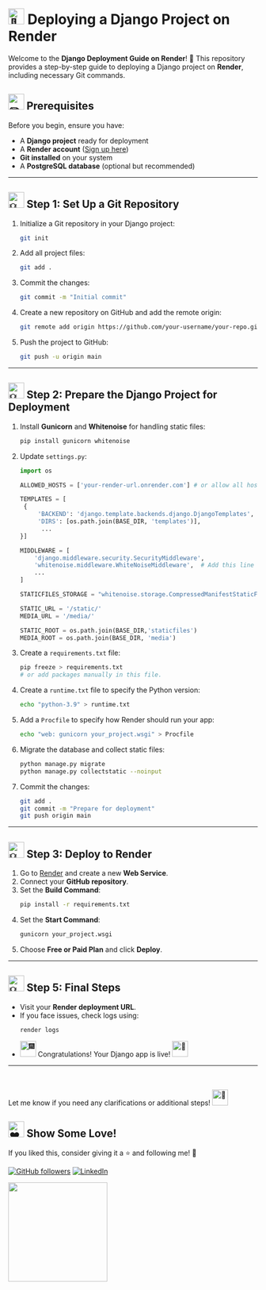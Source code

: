 # <img src="https://fonts.gstatic.com/s/e/notoemoji/latest/1f680/512.gif" alt="🚀" width="32" height="32"> Deploying a Django Project on Render

Welcome to the **Django Deployment Guide on Render**! 🎉 This repository provides a step-by-step guide to deploying a Django project on **Render**, including necessary Git commands.

## <img src="https://fonts.gstatic.com/s/e/notoemoji/latest/270f_fe0f/512.gif" alt="✏️" width="32" height="32"> Prerequisites
Before you begin, ensure you have:
- A **Django project** ready for deployment
- A **Render account** ([Sign up here](https://render.com))
- **Git installed** on your system
- A **PostgreSQL database** (optional but recommended)

---

## <img src="https://fonts.gstatic.com/s/e/notoemoji/latest/1f4a1/512.gif" alt="💡" width="32" height="32"> Step 1: Set Up a Git Repository
1. Initialize a Git repository in your Django project:
   ```sh
   git init
   ```
2. Add all project files:
   ```sh
   git add .
   ```
3. Commit the changes:
   ```sh
   git commit -m "Initial commit"
   ```
4. Create a new repository on GitHub and add the remote origin:
   ```sh
   git remote add origin https://github.com/your-username/your-repo.git
   ```
5. Push the project to GitHub:
   ```sh
   git push -u origin main
   ```

---

## <img src="https://fonts.gstatic.com/s/e/notoemoji/latest/1f4a1/512.gif" alt="💡" width="32" height="32"> Step 2: Prepare the Django Project for Deployment
1. Install **Gunicorn** and **Whitenoise** for handling static files:
   ```sh
   pip install gunicorn whitenoise
   ```
2. Update `settings.py`:
   ```python
   import os

   ALLOWED_HOSTS = ['your-render-url.onrender.com'] # or allow all host --> '*'

   TEMPLATES = [
    {
        'BACKEND': 'django.template.backends.django.DjangoTemplates',
        'DIRS': [os.path.join(BASE_DIR, 'templates')],
         ...
   }]
   
   MIDDLEWARE = [
       'django.middleware.security.SecurityMiddleware',
       'whitenoise.middleware.WhiteNoiseMiddleware',  # Add this line
       ...
   ]

   STATICFILES_STORAGE = "whitenoise.storage.CompressedManifestStaticFilesStorage"

   STATIC_URL = '/static/'
   MEDIA_URL = '/media/'

   STATIC_ROOT = os.path.join(BASE_DIR,'staticfiles')
   MEDIA_ROOT = os.path.join(BASE_DIR, 'media')
   ```

3. Create a `requirements.txt` file:
   ```sh
   pip freeze > requirements.txt
   # or add packages manually in this file.
   ```
4. Create a `runtime.txt` file to specify the Python version:
   ```sh
   echo "python-3.9" > runtime.txt
   ```
5. Add a `Procfile` to specify how Render should run your app:
   ```sh
   echo "web: gunicorn your_project.wsgi" > Procfile
   ```
6. Migrate the database and collect static files:
   ```sh
   python manage.py migrate
   python manage.py collectstatic --noinput
   ```
7. Commit the changes:
   ```sh
   git add .
   git commit -m "Prepare for deployment"
   git push origin main
   ```

---

## <img src="https://fonts.gstatic.com/s/e/notoemoji/latest/1f4a1/512.gif" alt="💡" width="32" height="32"> Step 3: Deploy to Render
1. Go to [Render](https://dashboard.render.com/) and create a new **Web Service**.
2. Connect your **GitHub repository**.
3. Set the **Build Command**:
   ```sh
   pip install -r requirements.txt 
   ```
4. Set the **Start Command**:
   ```sh
   gunicorn your_project.wsgi
   ```
5. Choose **Free or Paid Plan** and click **Deploy**.

---


## <img src="https://fonts.gstatic.com/s/e/notoemoji/latest/1f4a1/512.gif" alt="💡" width="32" height="32"> Step 5: Final Steps
- Visit your **Render deployment URL**.
- If you face issues, check logs using:
  ```sh
  render logs
  ```
- <img src="https://fonts.gstatic.com/s/e/notoemoji/latest/1f386/512.gif" alt="🎆" width="32" height="32"> Congratulations! Your Django app is live! <img src="https://fonts.gstatic.com/s/e/notoemoji/latest/1f680/512.gif" alt="🚀" width="32" height="32">

---

<br>
<br>
Let me know if you need any clarifications or additional steps! <img src="https://fonts.gstatic.com/s/e/notoemoji/latest/1f31f/512.gif" alt="🌟" width="32" height="32">


## <img src="https://fonts.gstatic.com/s/e/notoemoji/latest/2764_fe0f/512.gif" alt="❤" width="32" height="32"> Show Some Love!  
If you liked this, consider giving it a ⭐ and following me! 🚀  

[![GitHub followers](https://img.shields.io/github/followers/aman-khan001?label=Follow%20Me&style=social)](https://github.com/aman-khan001)
[![LinkedIn](https://img.shields.io/badge/LinkedIn-Connect-blue?style=flat&logo=linkedin)](https://www.linkedin.com/in/aman-khan001/)  

   <img src="https://media.giphy.com/media/3o7abKhOpu0NwenH3O/giphy.gif" width="200px">


<br>
